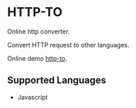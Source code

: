 # HTTP-TO
Online http converter.

Convert HTTP request to other languages.

Online demo [http-to](http://alfredosalzillo.me/http-to/).

## Supported Languages

* Javascript
